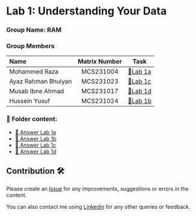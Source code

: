 
# Lab 1: Understanding Your Data

### Group Name: RAM
### Group Members

| Name                                     | Matrix Number | Task |
| :---------------------------------------- | :-------------: | ------------- |
| Mohammed Raza              |MCS231004      |[📖Lab 1a](lab1a.ipynb)|
| Ayaz Rahman Bhuiyan         |MCS231023      |[📖Lab 1c](lab1c.ipynb)|
| Musab Ibne Ahmad              |MCS231017      |[📖Lab 1d](lab1d.ipynb)|
| Hussein Yusuf         |MCS231024      |[📖Lab 1b](lab1b.ipynb)|




### 📂 Folder content:
* [📖 Answer Lab 1a](lab1a.ipynb)
* [📖 Answer Lab 1b](lab1b.ipynb)
* [📖 Answer Lab 1c](lab1c.ipynb)
* [📖 Answer Lab 1d](lab1d.ipynb)

## Contribution 🛠️
Please create an [Issue](https://github.com/drshahizan/BDM/issues) for any improvements, suggestions or errors in the content.

You can also contact me using [Linkedin](https://www.linkedin.com/in/drshahizan/) for any other queries or feedback.

